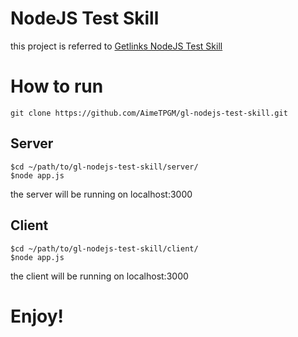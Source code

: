 # NodeJS Test Skill

this project is referred to [Getlinks NodeJS Test Skill](https://github.com/GetLinks/Tech-Guide/tree/master/node)

# How to run

```
git clone https://github.com/AimeTPGM/gl-nodejs-test-skill.git
```

## Server

```
$cd ~/path/to/gl-nodejs-test-skill/server/
$node app.js
```

the server will be running on localhost:3000

## Client

```
$cd ~/path/to/gl-nodejs-test-skill/client/
$node app.js
```

the client will be running on localhost:3000

# Enjoy!
